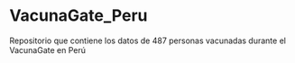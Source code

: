 # VacunaGate_Peru
Repositorio que contiene los datos de 487 personas vacunadas durante el VacunaGate en Perú
